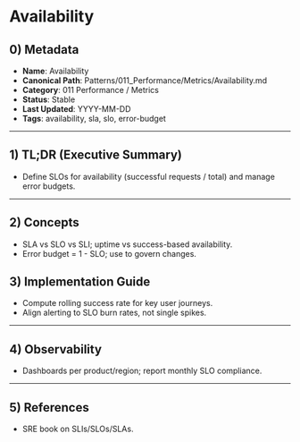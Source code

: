 # Availability

## 0) Metadata
- **Name**: Availability
- **Canonical Path**: Patterns/011_Performance/Metrics/Availability.md
- **Category**: 011 Performance / Metrics
- **Status**: Stable
- **Last Updated**: YYYY-MM-DD
- **Tags**: availability, sla, slo, error-budget

---

## 1) TL;DR (Executive Summary)
- Define SLOs for availability (successful requests / total) and manage error budgets.

---

## 2) Concepts
- SLA vs SLO vs SLI; uptime vs success-based availability.
- Error budget = 1 - SLO; use to govern changes.

## 3) Implementation Guide
- Compute rolling success rate for key user journeys.
- Align alerting to SLO burn rates, not single spikes.

---

## 4) Observability
- Dashboards per product/region; report monthly SLO compliance.

---

## 5) References
- SRE book on SLIs/SLOs/SLAs.
